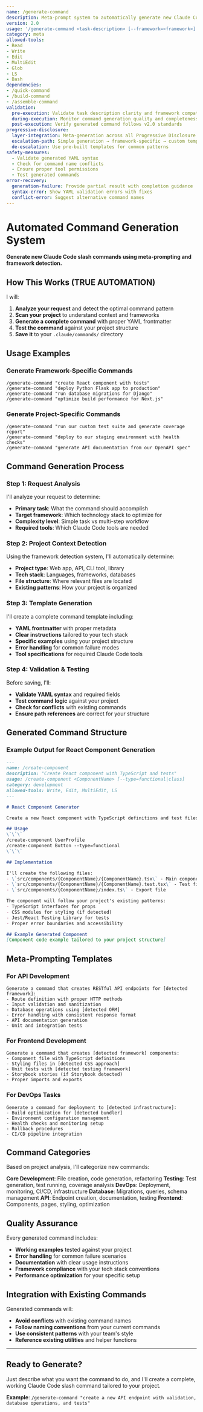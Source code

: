 ```yaml
---
name: /generate-command
description: Meta-prompt system to automatically generate new Claude Code slash commands (v2.0)
version: 2.0
usage: '/generate-command <task-description> [--framework=<framework>]'
category: meta
allowed-tools:
- Read
- Write
- Edit
- MultiEdit
- Glob
- LS
- Bash
dependencies:
- /quick-command
- /build-command
- /assemble-command
validation:
  pre-execution: Validate task description clarity and framework compatibility
  during-execution: Monitor command generation quality and completeness
  post-execution: Verify generated command follows v2.0 standards
progressive-disclosure:
  layer-integration: Meta-generation across all Progressive Disclosure layers
  escalation-path: Simple generation → framework-specific → custom templates
  de-escalation: Use pre-built templates for common patterns
safety-measures:
  - Validate generated YAML syntax
  - Check for command name conflicts
  - Ensure proper tool permissions
  - Test generated commands
error-recovery:
  generation-failure: Provide partial result with completion guidance
  syntax-error: Show YAML validation errors with fixes
  conflict-error: Suggest alternative command names
---
```


# Automated Command Generation System

**Generate new Claude Code slash commands using meta-prompting and framework detection.**

## How This Works (TRUE AUTOMATION)

I will:
1. **Analyze your request** and detect the optimal command pattern
2. **Scan your project** to understand context and frameworks
3. **Generate a complete command** with proper YAML frontmatter
4. **Test the command** against your project structure
5. **Save it** to your `.claude/commands/` directory

## Usage Examples

### Generate Framework-Specific Commands
```
/generate-command "create React component with tests"
/generate-command "deploy Python Flask app to production" 
/generate-command "run database migrations for Django"
/generate-command "optimize build performance for Next.js"
```

### Generate Project-Specific Commands
```
/generate-command "run our custom test suite and generate coverage report"
/generate-command "deploy to our staging environment with health checks"
/generate-command "generate API documentation from our OpenAPI spec"
```

## Command Generation Process

### Step 1: Request Analysis
I'll analyze your request to determine:
- **Primary task**: What the command should accomplish
- **Target framework**: Which technology stack to optimize for
- **Complexity level**: Simple task vs multi-step workflow
- **Required tools**: Which Claude Code tools are needed

### Step 2: Project Context Detection
Using the framework detection system, I'll automatically determine:
- **Project type**: Web app, API, CLI tool, library
- **Tech stack**: Languages, frameworks, databases
- **File structure**: Where relevant files are located
- **Existing patterns**: How your project is organized

### Step 3: Template Generation
I'll create a complete command template including:
- **YAML frontmatter** with proper metadata
- **Clear instructions** tailored to your tech stack
- **Specific examples** using your project structure
- **Error handling** for common failure modes
- **Tool specifications** for required Claude Code tools

### Step 4: Validation & Testing
Before saving, I'll:
- **Validate YAML syntax** and required fields
- **Test command logic** against your project
- **Check for conflicts** with existing commands
- **Ensure path references** are correct for your structure

## Generated Command Structure

### Example Output for React Component Generation
```markdown
---
name: /create-component
description: "Create React component with TypeScript and tests"
usage: /create-component <ComponentName> [--type=functional|class]
category: development
allowed-tools: Write, Edit, MultiEdit, LS
---

# React Component Generator

Create a new React component with TypeScript definitions and test files.

## Usage
\`\`\`
/create-component UserProfile
/create-component Button --type=functional
\`\`\`

## Implementation

I'll create the following files:
- \`src/components/{ComponentName}/{ComponentName}.tsx\` - Main component
- \`src/components/{ComponentName}/{ComponentName}.test.tsx\` - Test file  
- \`src/components/{ComponentName}/index.ts\` - Export file

The component will follow your project's existing patterns:
- TypeScript interfaces for props
- CSS modules for styling (if detected)
- Jest/React Testing Library for tests
- Proper error boundaries and accessibility

## Example Generated Component
[Component code example tailored to your project structure]
```

## Meta-Prompting Templates

### For API Development
```
Generate a command that creates RESTful API endpoints for [detected framework]:
- Route definition with proper HTTP methods
- Input validation and sanitization  
- Database operations using [detected ORM]
- Error handling with consistent response format
- API documentation generation
- Unit and integration tests
```

### For Frontend Development
```
Generate a command that creates [detected framework] components:
- Component file with TypeScript definitions
- Styling files in [detected CSS approach]
- Unit tests with [detected testing framework]
- Storybook stories (if Storybook detected)
- Proper imports and exports
```

### For DevOps Tasks
```
Generate a command for deployment to [detected infrastructure]:
- Build optimization for [detected bundler]
- Environment configuration management
- Health checks and monitoring setup
- Rollback procedures
- CI/CD pipeline integration
```

## Command Categories

Based on project analysis, I'll categorize new commands:

**Core Development**: File creation, code generation, refactoring
**Testing**: Test generation, test running, coverage analysis
**DevOps**: Deployment, monitoring, CI/CD, infrastructure
**Database**: Migrations, queries, schema management
**API**: Endpoint creation, documentation, testing
**Frontend**: Components, pages, styling, optimization

## Quality Assurance

Every generated command includes:
- **Working examples** tested against your project
- **Error handling** for common failure scenarios  
- **Documentation** with clear usage instructions
- **Framework compliance** with your tech stack conventions
- **Performance optimization** for your specific setup

## Integration with Existing Commands

Generated commands will:
- **Avoid conflicts** with existing command names
- **Follow naming conventions** from your current commands
- **Use consistent patterns** with your team's style
- **Reference existing utilities** and helper functions

---

## Ready to Generate?

Just describe what you want the command to do, and I'll create a complete, working Claude Code slash command tailored to your project.

**Example**: `/generate-command "create a new API endpoint with validation, database operations, and tests"`